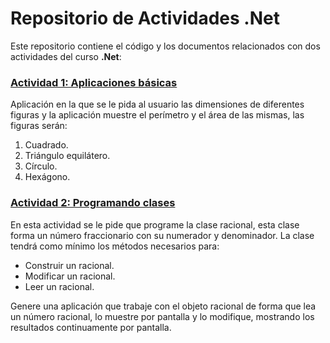 # Repositorio de Actividades .Net

Este repositorio contiene el código y los documentos relacionados con dos actividades del curso **.Net**:



### [Actividad 1: Aplicaciones básicas](https://github.com/JMPinillos/NET/blob/main/Actividades/1%20-%20Aplicaciones%20b%C3%A1sicas/Actividad%201%20-%20Aplicaciones%20b%C3%A1sicas.md)

Aplicación en la que se le pida al usuario las dimensiones de diferentes figuras y la aplicación muestre el perímetro y el área de las mismas, las figuras serán:

1. Cuadrado.
2. Triángulo equilátero.
3. Círculo. 
4. Hexágono. 



### [Actividad 2: Programando clases](https://github.com/JMPinillos/NET/blob/main/Actividades/2%20-%20Racionales/Actividad%202%20-%20Racionales.md)

En esta actividad se le pide que programe la clase racional, esta clase forma un número fraccionario con su numerador y denominador. La clase tendrá como mínimo los métodos necesarios para: 

- Construir un racional.
- Modificar un racional.
- Leer un racional.

Genere una aplicación que trabaje con el objeto racional de forma que lea un número racional, lo muestre por pantalla y lo modifique, mostrando los resultados continuamente por pantalla. 

